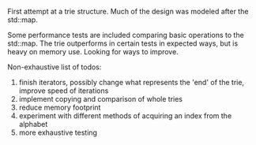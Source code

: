 First attempt at a trie structure. Much of the design was modeled after the std::map.

Some performance tests are included comparing basic operations to the std::map. The trie outperforms in certain tests in expected ways, but is heavy on memory use. Looking for ways to improve.

Non-exhaustive list of todos:
1) finish iterators, possibly change what represents the 'end' of the trie, improve speed of iterations
2) implement copying and comparison of whole tries
3) reduce memory footprint
4) experiment with different methods of acquiring an index from the alphabet
5) more exhaustive testing
